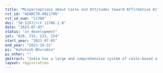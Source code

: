 ```yaml
---
title: "Misperceptions about Caste and Attitudes toward Affirmative Action Among College Students in India "
rct_id: "AEARCTR-0011706"
rct_id_num: "11706"
doi: "10.1257/rct.11706-1.0"
date: "2023-07-03"
status: "in_development"
jel: "A20, J15, I23, I24"
start_year: "2023-07-05"
end_year: "2023-10-31"
pi: "Ashutosh Bhuradia"
pi_other: ""
abstract: "India has a large and comprehensive system of caste-based affirmative action in its public colleges and universities. Affirmative action in India’s higher education is meant to address historical inequities that resulted from centuries of caste-based oppression. The system has resulted in a large number of beneficiaries (students from “lower-caste” backgrounds) and non-beneficiaries (students from “upper-caste” backgrounds). Upper-caste students—who are the non-beneficiaries—might have beliefs about and preferences for affirmative action and other redistributive policies which are shaped, in part, by their misperceptions about caste. In this study, I propose an online survey experiment to capture these biases and misperceptions and conduct interventions to address them. I randomly assign 1600 college students in India to one of three arms: a 2-minute online intervention that provides students with facts about caste; a 2-minute online intervention that provides research evidence about caste-related discrimination; and a 4-minute online intervention that combines facts and research evidence about caste. The results of this study are critical to understanding caste-related biases and misperceptions among college students in India, and, more broadly, for designing interventions that promote diversity and inclusion at higher education institutions around the world.  "
layout: registration
---
```


